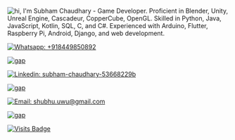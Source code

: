 ![hi, I'm Subham Chaudhary - Game Developer. Proficient in Blender, Unity, Unreal Engine, Cascadeur, CopperCube, OpenGL. Skilled in Python, Java, JavaScript, Kotlin, SQL, C, and C#. Experienced with Arduino, Flutter, Raspberry Pi, Android, Django, and web development.](https://imgur.com/uhNBZLf.gif)


[![Whatsapp: +918449850892](https://img.shields.io/badge/Hit_Me_On-Whatsapp-25D366?style=for-the-badge&logo=whatsapp&labelColor=black&link=https%3A%2F%2Fwa.link%2F18tf6f)](https://wa.link/18tf6f)

[<img src="https://dummyimage.com/20x1/ffffff/ffffff" alt="gap" />](#)

[![Linkedin: subham-chaudhary-53668229b](https://img.shields.io/badge/Connect_On-Linkedin-0A66C2?style=for-the-badge&logo=linkedin&labelColor=black&link=https%3A%2F%2Fwww.linkedin.com%2Fin%2Fsubham-chaudhary-53668229b%2F)](https://www.linkedin.com/in/subham-chaudhary-53668229b/)

[<img src="https://dummyimage.com/20x1/ffffff/ffffff" alt="gap" />](#)

[![Email: shubhu.uwu@gmail.com](https://img.shields.io/badge/Mail_me-gmail-EA4335?&style=for-the-badge&logo=gmail&labelColor=black&link=mailto%3Ashubhu.uwu%40gmail.com)](mailto:shubhu.uwu@gmail.com)

[<img src="https://dummyimage.com/20x1/ffffff/ffffff" alt="gap" />](#)

[![Visits Badge](https://badges.pufler.dev/visits/Subham-chaudhary/Subham-chaudhary?style=for-the-badge&logo=awesomelists&labelColor=black&logoColor=white&link=https%3A%2F%2Fgithub.com%2FSubham-chaudhary%2FSubham-chaudhary)](https://github.com/Subham-chaudhary/Subham-chaudhary)
